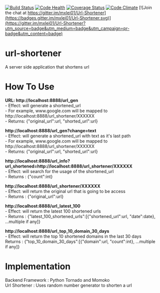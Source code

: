 [![Build Status](https://travis-ci.org/mxlei01/Url-Shortener.svg)](https://travis-ci.org/mxlei01/Url-Shortener)
[![Code Health](https://landscape.io/github/mxlei01/Facebook-Group-Sentiment-Analysis/master/landscape.svg?style=flat)](https://landscape.io/github/mxlei01/Facebook-Group-Sentiment-Analysis/master)
[![Coverage Status](https://coveralls.io/repos/mxlei01/Url-Shortener/badge.svg?branch=master&service=github)](https://coveralls.io/github/mxlei01/Url-Shortener?branch=master)
[![Code Climate](https://codeclimate.com/github/mxlei01/Url-Shortener/badges/gpa.svg)](https://codeclimate.com/github/mxlei01/Url-Shortener)
[![Join the chat at https://gitter.im/mxlei01/Url-Shortener](https://badges.gitter.im/mxlei01/Url-Shortener.svg)](https://gitter.im/mxlei01/Url-Shortener?utm_source=badge&utm_medium=badge&utm_campaign=pr-badge&utm_content=badge)

# url-shortener

A server side application that shortens url

# How To Use
<p>
	<b> URL: http://localhost:8888/url_gen </b>
	<br>
	- Effect: will generate a shortened_url
	<br>
	- For example, www.google.com will be mapped to http://localhost:8888/url_shortener/XXXXXX
	<br>
	- Returns: {"original_url":url, "shorted_url":url}
</p>

<p>
	<b> http://localhost:8888/url_gen?change=text </b>
	<br>
	- Effect: will generate a shortened_url with text as it's last path
	<br>
	- For example, www.google.com will be mapped to http://localhost:8888/url_shortener/XXXXXX
	<br>
	- Returns: {"original_url":url, "shorted_url":url}
</p>

<p>
	<b> http://localhost:8888/url_info?url_shortened=http://localhost:8888/url_shortener/XXXXXX </b>
	<br>
	- Effect: will search for the usage of the shortened_url
	<br>
	- Returns : {"count":int}
</p>

<p>
	<b> http://localhost:8888/url_shortener/XXXXXX </b>
	<br>
	- Effect: will return the original url that is going to be access
	<br>
	- Returns : {"original_url":url}
</p>

<p>
	<b> http://localhost:8888/url_latest_100 </b>
	<br>
	- Effect: will return the latest 100 shortened urls
	<br>
	- Returns : {"latest_100_shortened_urls":[{"shortened_url":url, "date":date}, ...multiple if any]}
</p>

<p>
	<b> http://localhost:8888/url_top_10_domain_30_days </b>
	<br>
	- Effect: will return the top 10 shortened domains in the last 30 days
	<br>
	Returns : {"top_10_domain_30_days":[{"domain":url, "count":int}, ...multiple if any]}
</p>

# Implementation
Backend Framework : Python Tornado and Momoko
<br>
Url Shortener : Uses random number generator to shorten a url
